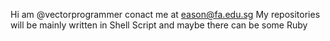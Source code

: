 Hi am @vectorprogrammer
conact me at eason@fa.edu.sg
My repositories will be mainly written in Shell Script and maybe there can be some Ruby
